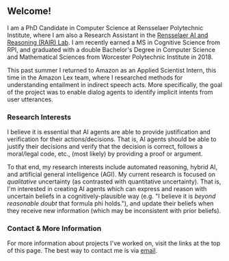 ## Welcome!
I am a PhD Candidate in Computer Science at Rensselaer Polytechnic Institute, where I am also a Research Assistant in the [Rensselaer AI and Reasoning (RAIR) Lab](https://rair.cogsci.rpi.edu/). I am recently earned a MS in Cognitive Science from RPI, and graduated with a double Bachelor's Degree in Computer Science and Mathematical Sciences from Worcester Polytechnic Institute in 2018.

This past summer I returned to Amazon as an Applied Scientist Intern, this time in the Amazon Lex team, where I researched methods for understanding entailment in indirect speech acts. More specifically, the goal of the project was to enable dialog agents to identify implicit intents from user utterances.

### Research Interests
I believe it is essential that AI agents are able to provide justification and verification for their actions/decisions. That is, AI agents should be able to justify their decisions and verify that the decision is correct, follows a moral/legal code, etc., (most likely) by providing a proof or argument.

To that end, my research interests include automated reasoning, hybrid AI, and artificial general intelligence (AGI). My current research is focused on _qualitative_ uncertainty (as contrasted with quantitative uncertainty). That is, I'm interested in creating AI agents which can express and reason with uncertain beliefs in a cognitively-plausible way (e.g. "I believe it is _beyond reasonable doubt_ that formula phi holds."), and update their beliefs when they receive new information (which may be inconsistent with prior beliefs).

### Contact & More Information
For more information about projects I've worked on, visit the links at the top of this page. The best way to contact me is via [email](mailto:mike.j.giancola@gmail.com).
